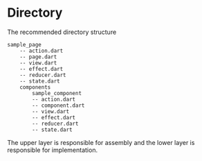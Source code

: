 # Directory

The recommended directory structure

```
sample_page
    -- action.dart
    -- page.dart
    -- view.dart
    -- effect.dart
    -- reducer.dart
    -- state.dart
    components
        sample_component
        -- action.dart
        -- component.dart
        -- view.dart
        -- effect.dart
        -- reducer.dart
        -- state.dart
```

The upper layer is responsible for assembly and the lower layer is responsible for implementation.
